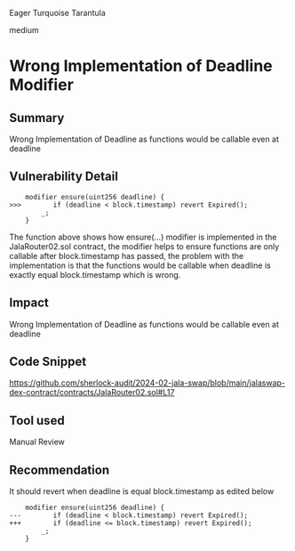 Eager Turquoise Tarantula

medium

# Wrong Implementation of Deadline Modifier

## Summary
Wrong Implementation of Deadline as functions would be callable even at deadline
## Vulnerability Detail
```solidity
    modifier ensure(uint256 deadline) {
>>>        if (deadline < block.timestamp) revert Expired();
        _;
    }
```
The function above shows how ensure(...) modifier is implemented in the JalaRouter02.sol contract, the modifier helps to ensure functions are only callable after  block.timestamp has passed, the  problem with the implementation is that the functions would be callable when deadline is exactly equal block.timestamp which is wrong.
## Impact
Wrong Implementation of Deadline as functions would be callable even at deadline
## Code Snippet
https://github.com/sherlock-audit/2024-02-jala-swap/blob/main/jalaswap-dex-contract/contracts/JalaRouter02.sol#L17
## Tool used

Manual Review

## Recommendation
It should revert when deadline is equal block.timestamp as edited below
```solidity
    modifier ensure(uint256 deadline) {
---        if (deadline < block.timestamp) revert Expired();
+++        if (deadline <= block.timestamp) revert Expired();
        _;
    }
```